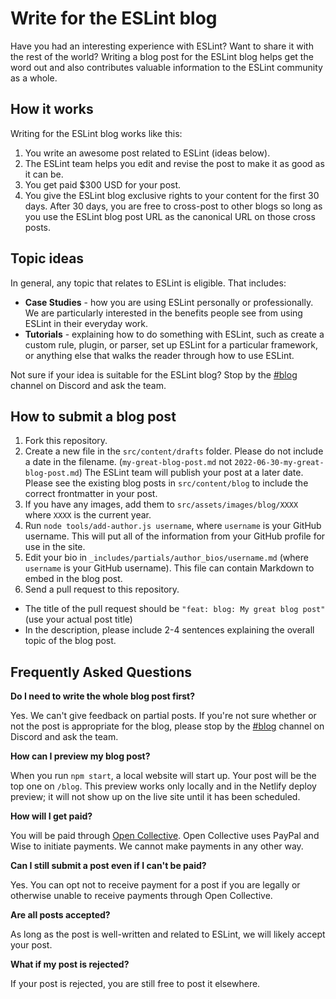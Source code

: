 # Write for the ESLint blog

Have you had an interesting experience with ESLint? Want to share it with the rest of the world? Writing a blog post for the ESLint blog helps get the word out and also contributes valuable information to the ESLint community as a whole. 

## How it works

Writing for the ESLint blog works like this:

1. You write an awesome post related to ESLint (ideas below).
1. The ESLint team helps you edit and revise the post to make it as good as it can be.
1. You get paid $300 USD for your post.
1. You give the ESLint blog exclusive rights to your content for the first 30 days. After 30 days, you are free to cross-post to other blogs so long as you use the ESLint blog post URL as the canonical URL on those cross posts.

## Topic ideas

In general, any topic that relates to ESLint is eligible. That includes:

* **Case Studies** - how you are using ESLint personally or professionally. We are particularly interested in the benefits people see from using ESLint in their everyday work.
* **Tutorials** - explaining how to do something with ESLint, such as create a custom rule, plugin, or parser, set up ESLint for a particular framework, or anything else that walks the reader through how to use ESLint.

Not sure if your idea is suitable for the ESLint blog? Stop by the [#blog](https://eslint.org/chat/blog) channel on Discord and ask the team.

## How to submit a blog post

1. Fork this repository.
1. Create a new file in the `src/content/drafts` folder. Please do not include a date in the filename. (`my-great-blog-post.md` not `2022-06-30-my-great-blog-post.md`) The ESLint team will publish your post at a later date. Please see the existing blog posts in `src/content/blog` to include the correct frontmatter in your post.
1. If you have any images, add them to `src/assets/images/blog/XXXX` where `XXXX` is the current year.
1. Run `node tools/add-author.js username`, where `username` is your GitHub username. This will put all of the information from your GitHub profile for use in the site.
1. Edit your bio in `_includes/partials/author_bios/username.md` (where `username` is your GitHub username). This file can contain Markdown to embed in the blog post.
1. Send a pull request to this repository.
  * The title of the pull request should be `"feat: blog: My great blog post"` (use your actual post title)
  * In the description, please include 2-4 sentences explaining the overall topic of the blog post.

## Frequently Asked Questions

**Do I need to write the whole blog post first?**

Yes. We can't give feedback on partial posts. If you're not sure whether or not the post is appropriate for the blog, please stop by the [#blog](https://eslint.org/chat/blog) channel on Discord and ask the team.

**How can I preview my blog post?**

When you run `npm start`, a local website will start up. Your post will be the top one on `/blog`. This preview works only locally and in the Netlify deploy preview; it will not show up on the live site until it has been scheduled.

**How will I get paid?**

You will be paid through [Open Collective](https://opencollective.org). Open Collective uses PayPal and Wise to initiate payments. We cannot make payments in any other way.

**Can I still submit a post even if I can't be paid?**

Yes. You can opt not to receive payment for a post if you are legally or otherwise unable to receive payments through Open Collective.

**Are all posts accepted?**

As long as the post is well-written and related to ESLint, we will likely accept your post.

**What if my post is rejected?**

If your post is rejected, you are still free to post it elsewhere.
